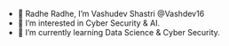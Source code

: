 - 🙏 Radhe Radhe, I’m Vashudev Shastri @Vashdev16
- 👀 I’m interested in Cyber Security & AI.
- 🌱 I’m currently learning Data Science & Cyber Security.
